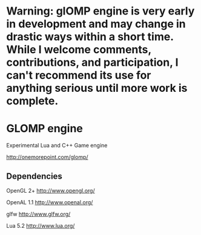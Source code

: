 Warning: glOMP engine is very early in development and may change in drastic ways within a short time.  While I welcome comments, contributions, and participation, I can't recommend its use for anything serious until more work is complete.
=======

GLOMP engine
============

Experimental Lua and C++ Game engine

http://onemorepoint.com/glomp/

Dependencies
------------

OpenGL 2+
http://www.opengl.org/

OpenAL 1.1
http://www.openal.org/

glfw
http://www.glfw.org/

Lua 5.2
http://www.lua.org/


